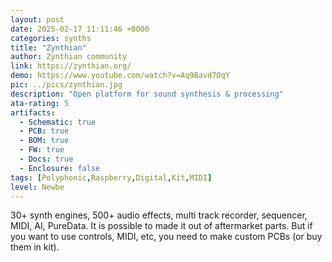 ```yaml
---
layout: post
date: 2025-02-17 11:11:46 +0000
categories: synths
title: "Zynthian"
author: Zynthian community
link: https://zynthian.org/
demo: https://www.youtube.com/watch?v=Aq9Bavd7OqY
pic: ../pics/zynthian.jpg
description: "Open platform for sound synthesis & processing"
ata-rating: 5
artifacts:
  - Schematic: true
  - PCB: true
  - BOM: true
  - FW: true
  - Docs: true
  - Enclosure: false
tags: [Polyphonic,Raspberry,Digital,Kit,MIDI]
level: Newbe
---
```


30+ synth engines, 500+ audio effects, multi track recorder, sequencer, MIDI, AI, PureData. It is possible to made it out of aftermarket parts. But if you want to use controls, MIDI, etc, you need to make custom PCBs (or buy them in kit).